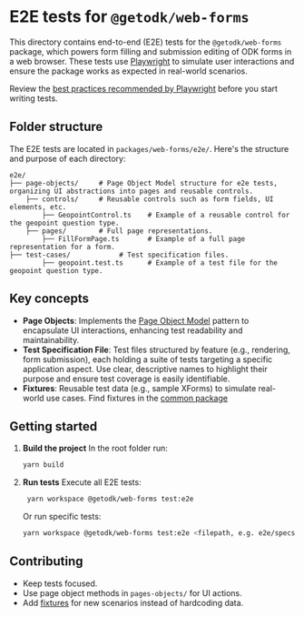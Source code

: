 # E2E tests for `@getodk/web-forms`

This directory contains end-to-end (E2E) tests for the `@getodk/web-forms` package, which powers form filling and submission editing of ODK forms in a web browser. These tests use [Playwright](https://playwright.dev/) to simulate user interactions and ensure the package works as expected in real-world scenarios.

Review the [best practices recommended by Playwright](https://playwright.dev/docs/best-practices#best-practices) before you start writing tests.

## Folder structure

The E2E tests are located in `packages/web-forms/e2e/`. Here's the structure and purpose of each directory:

```
e2e/
├── page-objects/     # Page Object Model structure for e2e tests, organizing UI abstractions into pages and reusable controls.
    ├── controls/     # Reusable controls such as form fields, UI elements, etc.
        ├── GeopointControl.ts    # Example of a reusable control for the geopoint question type.
    ├── pages/        # Full page representations.
        ├── FillFormPage.ts       # Example of a full page representation for a form.
├── test-cases/            # Test specification files.
        ├── geopoint.test.ts      # Example of a test file for the geopoint question type.
```

## Key concepts

- **Page Objects**: Implements the [Page Object Model](https://playwright.dev/docs/pom) pattern to encapsulate UI interactions, enhancing test readability and maintainability.
- **Test Specification File**: Test files structured by feature (e.g., rendering, form submission), each holding a suite of tests targeting a specific application aspect. Use clear, descriptive names to highlight their purpose and ensure test coverage is easily identifiable.
- **Fixtures**: Reusable test data (e.g., sample XForms) to simulate real-world use cases. Find fixtures in the [common package](packages/common/src/fixtures)

## Getting started

1. **Build the project**
   In the root folder run:

   ```bash
   yarn build
   ```

2. **Run tests**
   Execute all E2E tests:

   ```bash
    yarn workspace @getodk/web-forms test:e2e
   ```

   Or run specific tests:

   ```bash
   yarn workspace @getodk/web-forms test:e2e <filepath, e.g. e2e/specs/geopoint.test.ts>
   ```

## Contributing

- Keep tests focused.
- Use page object methods in `pages-objects/` for UI actions.
- Add [fixtures](packages/common/src/fixtures) for new scenarios instead of hardcoding data.

